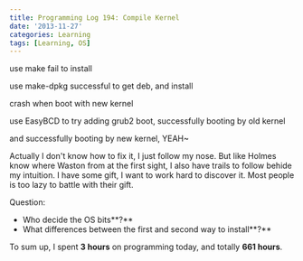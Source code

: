 ```yaml
---
title: Programming Log 194: Compile Kernel
date: '2013-11-27'
categories: Learning
tags: [Learning, OS]
---
```


use make fail to install

use make-dpkg successful to get deb, and install

crash when boot with new kernel

use EasyBCD to try adding grub2 boot, successfully booting by old kernel

and successfully booting by new kernel, YEAH~

Actually I don't know how to fix it, I just follow my nose. But like Holmes know where Waston from at the first sight, I also have trails to follow behide my intuition. I have some gift, I want to work hard to discover it. Most people is too lazy to battle with their gift.

Question:
+ Who decide the OS bits**?**
+ What differences between the first and second way to install**?**

To sum up, I spent **3 hours** on programming today, and totally **661 hours**.